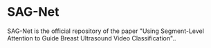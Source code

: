 # SAG-Net
SAG-Net is the official repository of the paper "Using Segment-Level Attention to Guide Breast Ultrasound Video Classification"..
